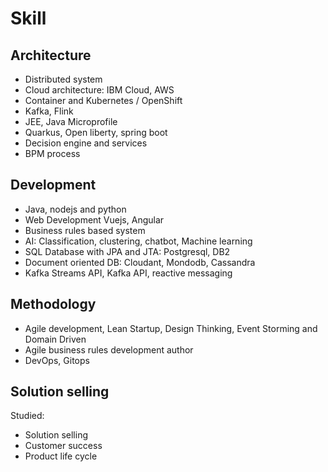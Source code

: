 # Skill

## Architecture

* Distributed system
* Cloud architecture: IBM Cloud, AWS
* Container and Kubernetes / OpenShift
* Kafka, Flink
* JEE, Java Microprofile
* Quarkus, Open liberty, spring boot
* Decision engine and services
* BPM process

## Development

* Java, nodejs and python
* Web Development Vuejs, Angular
* Business rules based system
* AI: Classification, clustering, chatbot, Machine learning
* SQL Database with JPA and JTA: Postgresql, DB2
* Document oriented DB: Cloudant, Mondodb, Cassandra
* Kafka Streams API, Kafka API, reactive messaging

## Methodology

* Agile development, Lean Startup, Design Thinking, Event Storming and Domain Driven
* Agile business rules development author
* DevOps, Gitops

## Solution selling

Studied:

* Solution selling
* Customer success
* Product life cycle